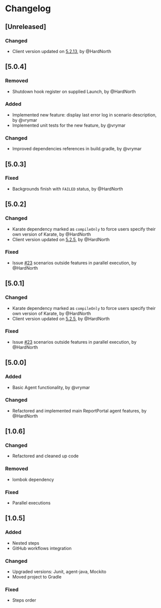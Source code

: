 # Changelog

## [Unreleased]
### Changed
- Client version updated on [5.2.13](https://github.com/reportportal/client-java/releases/tag/5.2.13), by @HardNorth

## [5.0.4]
### Removed
- Shutdown hook register on supplied Launch, by @HardNorth
### Added
- Implemented new feature: display last error log in scenario description, by @vrymar
- Implemented unit tests for the new feature, by @vrymar
### Changed
- Improved dependencies references in build.gradle, by @vrymar

## [5.0.3]
### Fixed
- Backgrounds finish with `FAILED` status, by @HardNorth

## [5.0.2]
### Changed
- Karate dependency marked as `compileOnly` to force users specify their own version of Karate, by @HardNorth
- Client version updated on [5.2.5](https://github.com/reportportal/client-java/releases/tag/5.2.5), by @HardNorth
### Fixed
- Issue [#23](https://github.com/reportportal/agent-java-karate/issues/23) scenarios outside features in parallel execution, by @HardNorth

## [5.0.1]
### Changed
- Karate dependency marked as `compileOnly` to force users specify their own version of Karate, by @HardNorth
- Client version updated on [5.2.5](https://github.com/reportportal/client-java/releases/tag/5.2.5), by @HardNorth
### Fixed
- Issue [#23](https://github.com/reportportal/agent-java-karate/issues/23) scenarios outside features in parallel execution, by @HardNorth

## [5.0.0]
### Added
- Basic Agent functionality, by @vrymar 
### Changed
- Refactored and implemented main ReportPortal agent features, by @HardNorth

## [1.0.6]
### Changed
- Refactored and cleaned up code
### Removed
- lombok dependency
### Fixed
- Parallel executions


## [1.0.5]
### Added
- Nested steps
- GitHub workflows integration
### Changed
- Upgraded versions: Junit, agent-java, Mockito
- Moved project to Gradle
### Fixed
- Steps order
